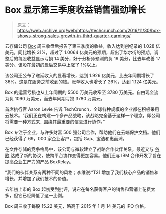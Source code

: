 # Box 显示第三季度收益销售强劲增长 

> 原文：<https://web.archive.org/web/https://techcrunch.com/2016/11/30/box-shows-strong-sales-growth-in-third-quarter-earnings/>

云存储公司 [Box](https://web.archive.org/web/20221127015048/https://www.crunchbase.com/organization/box#/entity) 周三收盘后报告了第三季度的收益，收入达到创纪录的 1.028 亿美元，同比增长 31%，超过了 1.0064 亿美元的预期，超出了华尔街的预期。调整后的每股收益显示亏损 14 美分，好于分析师预测的负 19 美分，比去年改善 17 美分。该股在最初的盘后交易中上涨了 1%以上。

该公司还公布了递延收入的显著增长，达到 1.926 亿美元，比去年同期增长了 36%。这是在服务之前收到的钱。账单收入也增长了 26%，达到 1.124 亿美元。

Box 的运营亏损也从上年同期的 5500 万美元收窄至 3780 万美元。自由现金流为负 1090 万美元，而去年同期亏损 3780 万美元。

首席执行官 Aaron Levie 告诉 TechCrunch，全球各种规模的企业都在积极采用云技术。“我们正在构建一个多产品战略，该战略完全基于这样一个理念，即公司将需要一种方式来…围绕其最重要的信息进行协作。”

Box 专注于企业，与许多财富 500 强公司合作，帮助他们在云端保护文档。他们已经获得了 69，000 家企业客户，包括 Gap、宝洁和惠而浦。

在文件存储的竞争格局中，该公司与微软建立了战略合作伙伴关系，最近又与 [谷歌](https://web.archive.org/web/20221127015048/https://www.box.com/partners/googlehttps://cloud.googleblog.com/2016/09/Google-and-Box-partner-to-transform-work-in-the-cloud.html) 达成了新的协议，使跨平台协作变得更加容易。他们还与 IBM 合作开发了旨在提高企业生产力的产品 BoxRelay。

“我们的伙伴关系有两种不同的风格；李维说:“T21 增加了我们核心产品的销售和增长，并增加了我们技术的价值。

去年初上市的 Box 起初受到批评，说它在每名获得客户的销售和营销上花费太多，但它已经降低了这一比例。

Box 周三收于每股 15.22 美元，略高于 2015 年 1 月 14 美元的 IPO 价格。
